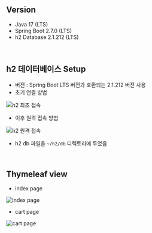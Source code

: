 ## Version

- Java 17 (LTS)
- Spring Boot 2.7.0 (LTS)
- h2 Database 2.1.212 (LTS)

<br/>

## h2 데이터베이스 Setup

- 버전 : Spring Boot LTS 버전과 호환되는 2.1.212 버전 사용
- 초기 연결 방법

![h2 최초 접속](https://user-images.githubusercontent.com/75058239/169972431-22b4bcfb-a66a-46a0-beb1-dbb18991bf25.png)

- 이후 원격 접속 방법

![h2 원격 접속](https://user-images.githubusercontent.com/75058239/169972514-9f26f5dd-e898-4a40-9ecd-729aea9dd675.png)

- h2 db 파일을 `~/h2/db` 디렉토리에 두었음

<br/>

## Thymeleaf view

- index page

![index page](https://user-images.githubusercontent.com/75058239/170810104-20e5ff93-5c46-4671-bae7-f147867191a6.png)

- cart page

![cart page](https://user-images.githubusercontent.com/75058239/170810257-73e5421e-ed83-42b7-ae31-c85af8240fbc.png)
